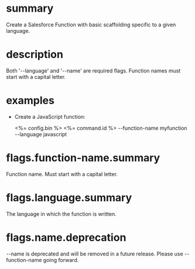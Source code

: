 # summary

Create a Salesforce Function with basic scaffolding specific to a given language.

# description

Both '--language' and '--name' are required flags. Function names must start with a capital letter.

# examples

- Create a JavaScript function:

  <%= config.bin %> <%= command.id %> --function-name myfunction --language javascript

# flags.function-name.summary

Function name. Must start with a capital letter.

# flags.language.summary

The language in which the function is written.

# flags.name.deprecation

--name is deprecated and will be removed in a future release. Please use --function-name going forward.
